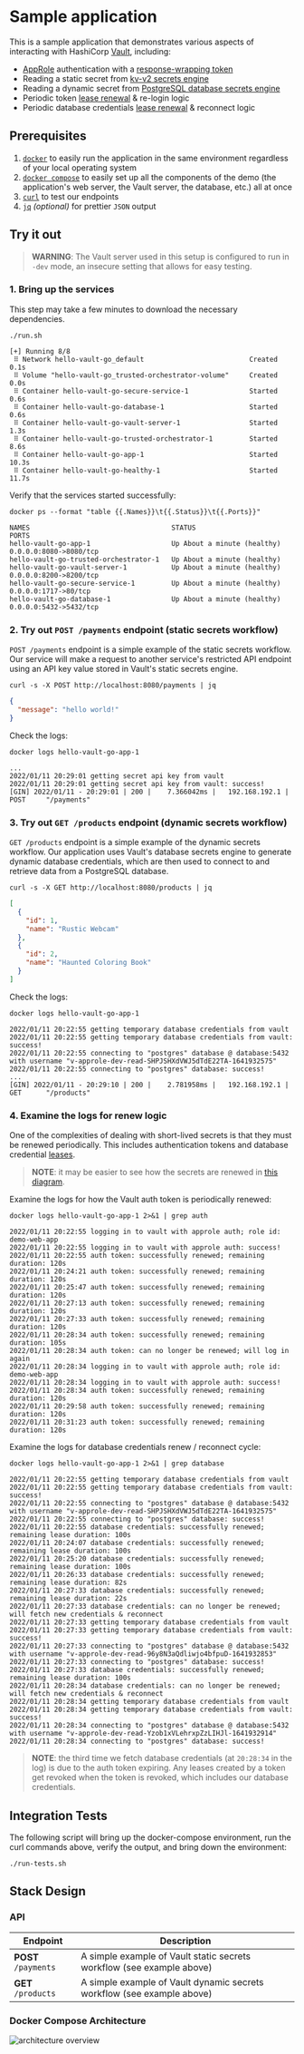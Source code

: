 # Sample application

This is a sample application that demonstrates various aspects of interacting
with HashiCorp [Vault][vault], including:

- [AppRole][vault-app-role] authentication with a [response-wrapping token][vault-token-wrapping]
- Reading a static secret from [kv-v2 secrets engine][vault-kv-v2]
- Reading a dynamic secret from [PostgreSQL database secrets engine][vault-postgresql]
- Periodic token [lease renewal][vault-leases] & re-login logic
- Periodic database credentials [lease renewal][vault-leases] & reconnect logic

## Prerequisites

1. [`docker`][docker] to easily run the application in the same environment
   regardless of your local operating system
1. [`docker compose`][docker-compose] to easily set up all the components of the
   demo (the application's web server, the Vault server, the database, etc.) all
   at once
1. [`curl`][curl] to test our endpoints
1. [`jq`][jq] _(optional)_ for prettier `JSON` output

## Try it out

> **WARNING**: The Vault server used in this setup is configured to run in
> `-dev` mode, an insecure setting that allows for easy testing.

### 1. Bring up the services

This step may take a few minutes to download the necessary dependencies.

```shell-session
./run.sh
```

```
[+] Running 8/8
 ⠿ Network hello-vault-go_default                          Created        0.1s
 ⠿ Volume "hello-vault-go_trusted-orchestrator-volume"     Created        0.0s
 ⠿ Container hello-vault-go-secure-service-1               Started        0.6s
 ⠿ Container hello-vault-go-database-1                     Started        0.6s
 ⠿ Container hello-vault-go-vault-server-1                 Started        1.3s
 ⠿ Container hello-vault-go-trusted-orchestrator-1         Started        8.6s
 ⠿ Container hello-vault-go-app-1                          Started       10.3s
 ⠿ Container hello-vault-go-healthy-1                      Started       11.7s

```

Verify that the services started successfully:

```shell-session
docker ps --format "table {{.Names}}\t{{.Status}}\t{{.Ports}}"
```

```
NAMES                                   STATUS                        PORTS
hello-vault-go-app-1                    Up About a minute (healthy)   0.0.0.0:8080->8080/tcp
hello-vault-go-trusted-orchestrator-1   Up About a minute (healthy)
hello-vault-go-vault-server-1           Up About a minute (healthy)   0.0.0.0:8200->8200/tcp
hello-vault-go-secure-service-1         Up About a minute (healthy)   0.0.0.0:1717->80/tcp
hello-vault-go-database-1               Up About a minute (healthy)   0.0.0.0:5432->5432/tcp
```

### 2. Try out `POST /payments` endpoint (static secrets workflow)

`POST /payments` endpoint is a simple example of the static secrets workflow.
Our service will make a request to another service's restricted API endpoint
using an API key value stored in Vault's static secrets engine.

```shell-session
curl -s -X POST http://localhost:8080/payments | jq
```

```json
{
  "message": "hello world!"
}
```

Check the logs:

```shell-session
docker logs hello-vault-go-app-1
```

```log
...
2022/01/11 20:29:01 getting secret api key from vault
2022/01/11 20:29:01 getting secret api key from vault: success!
[GIN] 2022/01/11 - 20:29:01 | 200 |    7.366042ms |   192.168.192.1 | POST     "/payments"
```

### 3. Try out `GET /products` endpoint (dynamic secrets workflow)

`GET /products` endpoint is a simple example of the dynamic secrets workflow.
Our application uses Vault's database secrets engine to generate dynamic
database credentials, which are then used to connect to and retrieve data from a
PostgreSQL database.

```shell-session
curl -s -X GET http://localhost:8080/products | jq
```

```json
[
  {
    "id": 1,
    "name": "Rustic Webcam"
  },
  {
    "id": 2,
    "name": "Haunted Coloring Book"
  }
]
```

Check the logs:

```shell-session
docker logs hello-vault-go-app-1
```

```log
2022/01/11 20:22:55 getting temporary database credentials from vault
2022/01/11 20:22:55 getting temporary database credentials from vault: success!
2022/01/11 20:22:55 connecting to "postgres" database @ database:5432 with username "v-approle-dev-read-SHPJSHXdVWJ5dTdE22TA-1641932575"
2022/01/11 20:22:55 connecting to "postgres" database: success!
...
[GIN] 2022/01/11 - 20:29:10 | 200 |    2.781958ms |   192.168.192.1 | GET      "/products"
```

### 4. Examine the logs for renew logic

One of the complexities of dealing with short-lived secrets is that they must be
renewed periodically. This includes authentication tokens and database
credential [leases][vault-leases].

> **NOTE**: it may be easier to see how the secrets are renewed in
> [this diagram](../images/renewal-diagram.svg).

Examine the logs for how the Vault auth token is periodically renewed:

```shell-session
docker logs hello-vault-go-app-1 2>&1 | grep auth
```

```log
2022/01/11 20:22:55 logging in to vault with approle auth; role id: demo-web-app
2022/01/11 20:22:55 logging in to vault with approle auth: success!
2022/01/11 20:22:55 auth token: successfully renewed; remaining duration: 120s
2022/01/11 20:24:21 auth token: successfully renewed; remaining duration: 120s
2022/01/11 20:25:47 auth token: successfully renewed; remaining duration: 120s
2022/01/11 20:27:13 auth token: successfully renewed; remaining duration: 120s
2022/01/11 20:27:33 auth token: successfully renewed; remaining duration: 120s
2022/01/11 20:28:34 auth token: successfully renewed; remaining duration: 105s
2022/01/11 20:28:34 auth token: can no longer be renewed; will log in again
2022/01/11 20:28:34 logging in to vault with approle auth; role id: demo-web-app
2022/01/11 20:28:34 logging in to vault with approle auth: success!
2022/01/11 20:28:34 auth token: successfully renewed; remaining duration: 120s
2022/01/11 20:29:58 auth token: successfully renewed; remaining duration: 120s
2022/01/11 20:31:23 auth token: successfully renewed; remaining duration: 120s
```

Examine the logs for database credentials renew / reconnect cycle:

```shell-session
docker logs hello-vault-go-app-1 2>&1 | grep database
```

```log
2022/01/11 20:22:55 getting temporary database credentials from vault
2022/01/11 20:22:55 getting temporary database credentials from vault: success!
2022/01/11 20:22:55 connecting to "postgres" database @ database:5432 with username "v-approle-dev-read-SHPJSHXdVWJ5dTdE22TA-1641932575"
2022/01/11 20:22:55 connecting to "postgres" database: success!
2022/01/11 20:22:55 database credentials: successfully renewed; remaining lease duration: 100s
2022/01/11 20:24:07 database credentials: successfully renewed; remaining lease duration: 100s
2022/01/11 20:25:20 database credentials: successfully renewed; remaining lease duration: 100s
2022/01/11 20:26:33 database credentials: successfully renewed; remaining lease duration: 82s
2022/01/11 20:27:33 database credentials: successfully renewed; remaining lease duration: 22s
2022/01/11 20:27:33 database credentials: can no longer be renewed; will fetch new credentials & reconnect
2022/01/11 20:27:33 getting temporary database credentials from vault
2022/01/11 20:27:33 getting temporary database credentials from vault: success!
2022/01/11 20:27:33 connecting to "postgres" database @ database:5432 with username "v-approle-dev-read-96y8N3aQdliwjo4bfpuD-1641932853"
2022/01/11 20:27:33 connecting to "postgres" database: success!
2022/01/11 20:27:33 database credentials: successfully renewed; remaining lease duration: 100s
2022/01/11 20:28:34 database credentials: can no longer be renewed; will fetch new credentials & reconnect
2022/01/11 20:28:34 getting temporary database credentials from vault
2022/01/11 20:28:34 getting temporary database credentials from vault: success!
2022/01/11 20:28:34 connecting to "postgres" database @ database:5432 with username "v-approle-dev-read-Yzob1xVLehrxpZzLIHJl-1641932914"
2022/01/11 20:28:34 connecting to "postgres" database: success!
```

> **NOTE**: the third time we fetch database credentials (at `20:28:34` in the
> log) is due to the auth token expiring. Any leases created by a token get
> revoked when the token is revoked, which includes our database credentials.

## Integration Tests

The following script will bring up the docker-compose environment, run the curl
commands above, verify the output, and bring down the environment:

```shell-session
./run-tests.sh
```

## Stack Design

### API

| Endpoint             | Description                                                            |
| -------------------- | ---------------------------------------------------------------------- |
| **POST** `/payments` | A simple example of Vault static secrets workflow (see example above)  |
| **GET** `/products`  | A simple example of Vault dynamic secrets workflow (see example above) |

### Docker Compose Architecture

![architecture overview](../images/architecture-overview.svg)

[vault]:                 https://www.vaultproject.io/
[vault-leases]:          https://www.vaultproject.io/docs/concepts/lease
[vault-app-role]:        https://www.vaultproject.io/docs/auth/approle
[vault-token-wrapping]:  https://www.vaultproject.io/docs/concepts/response-wrapping
[vault-kv-v2]:           https://www.vaultproject.io/docs/secrets/kv/kv-v2
[vault-postgresql]:      https://www.vaultproject.io/docs/secrets/databases/postgresql
[docker]:                https://docs.docker.com/get-docker/
[docker-compose]:        https://docs.docker.com/compose/install/
[curl]:                  https://curl.se/
[jq]:                    https://stedolan.github.io/jq/
